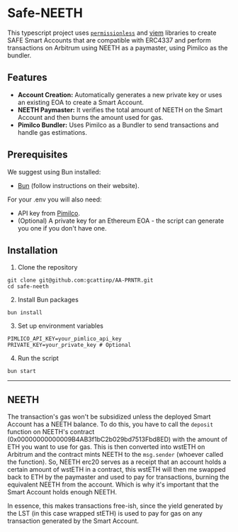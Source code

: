# Safe-NEETH

This typescript project uses [`permissionless`](https://docs.pimlico.io/permissionless) and [viem](https://viem.sh/) libraries to create SAFE Smart Accounts that are compatible with ERC4337 and perform transactions on Arbitrum using NEETH as a paymaster, using Pimilco as the bundler.

## Features
* **Account Creation:** Automatically generates a new private key or uses an existing EOA to create a Smart Account.
* **NEETH Paymaster:** It verifies the total amount of NEETH on the Smart Account and then burns the amount used for gas.
* **Pimilco Bundler:** Uses Pimilco as a Bundler to send transactions and handle gas estimations.

## Prerequisites
We suggest using Bun installed:
* [Bun](https://bun.sh/) (follow instructions on their website).

For your .env you will also need:
* API key from [Pimilco](https://dashboard.pimlico.io/apikeys).
* (Optional) A private key for an Ethereum EOA - the script can generate you one if you don't have one.

## Installation

1. Clone the repository
```
git clone git@github.com:gcattinp/AA-PRNTR.git
cd safe-neeth
```

2. Install Bun packages
```
bun install
```

3. Set up environment variables
```
PIMLICO_API_KEY=your_pimlico_api_key
PRIVATE_KEY=your_private_key # Optional
```
4. Run the script
```
bun start
```

---
## NEETH

The transaction's gas won't be subsidized unless the deployed Smart Account has a NEETH balance. To do this, you have to call the `deposit` function on NEETH's contract (0x00000000000009B4AB3f1bC2b029bd7513Fbd8ED) with the amount of ETH you want to use for gas. This is then converted into wstETH on Arbitrum and the contract mints NEETH to the `msg.sender` (whoever called the function). So, NEETH erc20 serves as a receipt that an account holds a certain amount of wstETH in a contract, this wstETH will then me swapped back to ETH by the paymaster and used to pay for transactions, burning the equivalent NEETH from the account. Which is why it's important that the Smart Account holds enough NEETH.

In essence, this makes transactions free-ish, since the yield generated by the LST (in this case wrapped stETH) is used to pay for gas on any transaction generated by the Smart Account.
